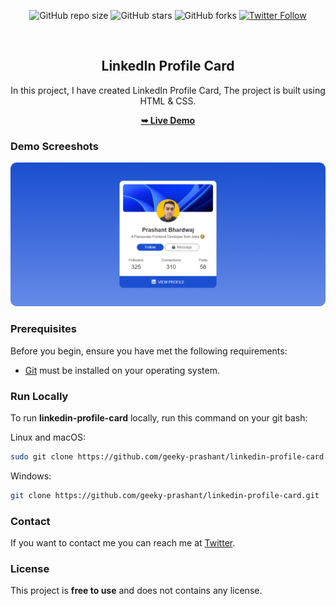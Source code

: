 <div align="center">
  
  ![GitHub repo size](https://img.shields.io/github/repo-size/geeky-prashant/linkedin-profile-card)
  ![GitHub stars](https://img.shields.io/github/stars/geeky-prashant/linkedin-profile-card)
  ![GitHub forks](https://img.shields.io/github/forks/geeky-prashant/linkedin-profile-card?style=social)
  [![Twitter Follow](https://img.shields.io/twitter/follow/geekyprashant?style=social)](https://twitter.com/intent/follow?screen_name=geekyprashant)
 
  <br />

  <h2 align="center">LinkedIn Profile Card</h2>

  In this project, I have created LinkedIn Profile Card, The project is built using HTML & CSS.

  <a href="https://geeky-prashant.github.io/linkedin-profile-card/"><strong>➥ Live Demo</strong></a>

</div>

### Demo Screeshots

![LinkedIn Profile Card Desktop Demo](./readme-images/LinkedIn-Profile-Card.png "Desktop Demo")

### Prerequisites

Before you begin, ensure you have met the following requirements:

* [Git](https://git-scm.com/downloads "Download Git") must be installed on your operating system.

### Run Locally

To run **linkedin-profile-card** locally, run this command on your git bash:

Linux and macOS:

```bash
sudo git clone https://github.com/geeky-prashant/linkedin-profile-card.git
```

Windows:

```bash
git clone https://github.com/geeky-prashant/linkedin-profile-card.git
```

### Contact

If you want to contact me you can reach me at [Twitter](https://www.twitter.com/geekyprashant).

### License

This project is **free to use** and does not contains any license.
